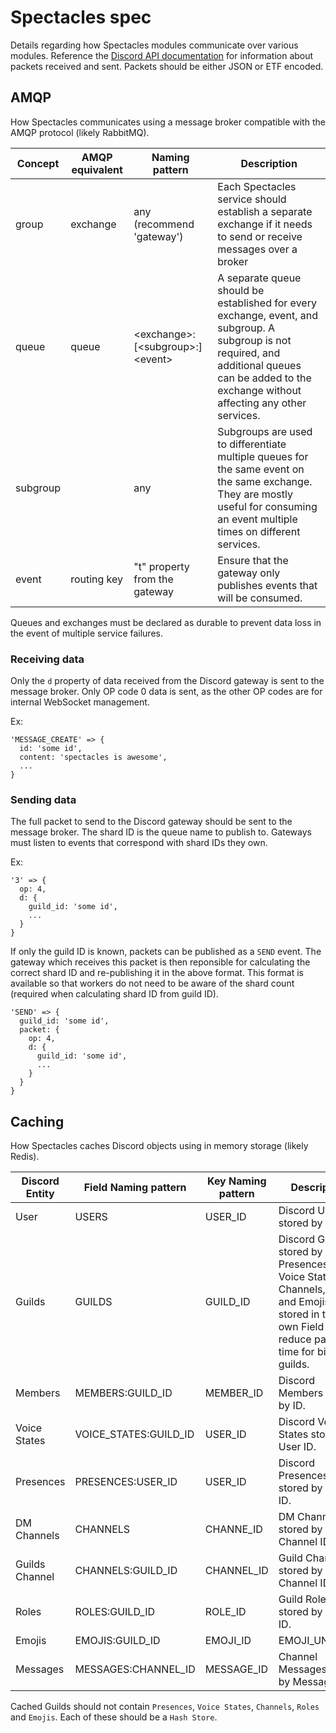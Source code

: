 # Spectacles spec

Details regarding how Spectacles modules communicate over various modules. Reference the [Discord API documentation](https://discordapp.com/developers/docs/topics/gateway#payloads) for information about packets received and sent. Packets should be either JSON or ETF encoded.

## AMQP

How Spectacles communicates using a message broker compatible with the AMQP protocol (likely RabbitMQ).

| Concept  | AMQP equivalent | Naming pattern                  | Description                                                                                                                                                                                          |
|----------|-----------------|---------------------------------|------------------------------------------------------------------------------------------------------------------------------------------------------------------------------------------------------|
| group    | exchange        | any (recommend 'gateway')       | Each Spectacles service should establish a separate exchange if it needs to send or receive messages over a broker                                                                                   |
| queue    | queue           | \<exchange\>:\[\<subgroup\>:\]\<event\> | A separate queue should be established for every exchange, event, and subgroup. A subgroup is not required, and additional queues can be added to the exchange without affecting any other services. |
| subgroup |                 | any                             | Subgroups are used to differentiate multiple queues for the same event on the same exchange. They are mostly useful for consuming an event multiple times on different services.                     |
| event    | routing key     | "t" property from the gateway   | Ensure that the gateway only publishes events that will be consumed.                                                                                                                                 |

Queues and exchanges must be declared as durable to prevent data loss in the event of multiple service failures.

### Receiving data

Only the `d` property of data received from the Discord gateway is sent to the message broker. Only OP code 0 data is sent, as the other OP codes are for internal WebSocket management.

Ex:

```
'MESSAGE_CREATE' => {
  id: 'some id',
  content: 'spectacles is awesome',
  ...
}
```

### Sending data

The full packet to send to the Discord gateway should be sent to the message broker. The shard ID is the queue name to publish to. Gateways must listen to events that correspond with shard IDs they own.

Ex:

```
'3' => {
  op: 4,
  d: {
    guild_id: 'some id',
    ...
  }
}
```

If only the guild ID is known, packets can be published as a `SEND` event. The gateway which receives this packet is then reponsible for calculating the correct shard ID and re-publishing it in the above format. This format is available so that workers do not need to be aware of the shard count (required when calculating shard ID from guild ID).

```
'SEND' => {
  guild_id: 'some id',
  packet: {
    op: 4,
    d: {
      guild_id: 'some id',
      ...
    }
  }
}
```

## Caching

How Spectacles caches Discord objects using in memory storage (likely Redis).

| Discord Entity | Field Naming pattern  | Key Naming pattern     | Description                                                                                                                                                     |
|----------------|-----------------------|------------------------|-----------------------------------------------------------------------------------------------------------------------------------------------------------------|
| User           | USERS                 | USER_ID                | Discord Users stored by ID                                                                                                                                |
| Guilds         | GUILDS                | GUILD_ID               | Discord Guilds stored by ID. Presences, Voice States, Channels, Roles and Emojis are stored in there own Field to reduce parsing time for bigger guilds.  |
| Members        | MEMBERS:GUILD_ID      | MEMBER_ID              | Discord Members stored by ID.                                                                                                                             |
| Voice States   | VOICE_STATES:GUILD_ID | USER_ID                | Discord Voice States stored by User ID.                                                                                                                   |
| Presences      | PRESENCES:USER_ID     | USER_ID                | Discord Presences stored by User ID.                                                                                                                      |
| DM Channels    | CHANNELS              | CHANNE_ID              | DM Channels stored by Channel ID.                                                                                                                         |
| Guilds Channel | CHANNELS:GUILD_ID     | CHANNEL_ID             | Guild Channels stored by Channel ID.                                                                                                                      |
| Roles          | ROLES:GUILD_ID        | ROLE_ID                | Guild Roles stored by Role ID.                                                                                                                            |
| Emojis         | EMOJIS:GUILD_ID       | EMOJI_ID|EMOJI_UNICODE | Guild Emojis stored by either Emoji ID or Emoji Unicode.                                                                                                  |
| Messages       | MESSAGES:CHANNEL_ID   | MESSAGE_ID             | Channel Messages stored by Messages ID.                                                                                                                   |

Cached Guilds should not contain `Presences`, `Voice States`, `Channels`, `Roles` and `Emojis`. Each of these should be a `Hash Store`.
